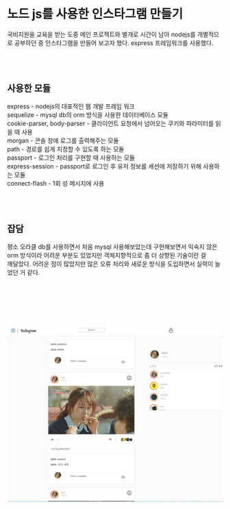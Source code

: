# 노드 js를 사용한 인스타그램 만들기
국비지원을 교육을 받는 도중 메인 프로젝트와 별개로 시간이 남아 nodejs를 개별적으로 공부하던 중 인스타그램을 만들어 보고자 했다.
express 프레임워크를 사용했다.
<br>
<br><br><br>
## 사용한 모듈
express - nodejs의 대표적인 웹 개발 프레임 워크<br>
sequelize - mysql db의 orm 방식을 사용한 데이터베이스 모듈 <br>
cookie-parser, body-parser - 클라이언트 요청에서 넘어오는 쿠키와 파라미터를 읽을 때 사용<br>
morgan - 콘솔 창에 로그를 출력해주는 모듈<br>
path - 경로를 쉽게 지정할 수 있도록 하는 모듈<br>
passport - 로그인 처리를 구현할 때 사용하는 모듈<br>
express-session - passport로 로그인 후 유저 정보를 세션에 저장하기 위해 사용하는 모듈<br>
connect-flash - 1회 성 메시지에 사용
<br><br><br><br>
## 잡담
평소 오라클 db를 사용하면서 처음 mysql 사용해보았는데 구현해보면서 익숙지 않은 orm 방식이라 어려운 부분도 있었지만 객체지향적으로 좀 더 상향된 기술이란 걸<br>
깨달았다. 어려운 점이 많았지만 많은 오류 처리와 새로운 방식을 도입하면서 실력이 늘었던 거 같다.

<br><br><br><br><br>

![Alt Text](./인스타.png)

